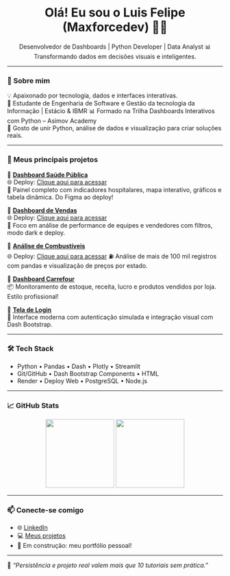 <h1 align="center">Olá! Eu sou o Luis Felipe (Maxforcedev) 👨‍💻</h1>

<p align="center">
  Desenvolvedor de Dashboards | Python Developer | Data Analyst 📊<br>
  Transformando dados em decisões visuais e inteligentes.
</p>

---

### 🚀 Sobre mim

💡 Apaixonado por tecnologia, dados e interfaces interativas.  
📍 Estudante de Engenharia de Software e Gestão da tecnologia da Informação | Estácio & IBMR
📊 Formado na Trilha Dashboards Interativos com Python – Asimov Academy  
🔧 Gosto de unir Python, análise de dados e visualização para criar soluções reais.

---

### 💼 Meus principais projetos

🔹 **[Dashboard Saúde Pública](https://github.com/maxforcedev/dashboard-saudepublica)**  
🌐 Deploy: [Clique aqui para acessar](https://dashboard-saudepublica.onrender.com)  
🏥 Painel completo com indicadores hospitalares, mapa interativo, gráficos e tabela dinâmica. Do Figma ao deploy!

🔹 **[Dashboard de Vendas](https://github.com/maxforcedev/dashboard-vendas)**  
🌐 Deploy: [Clique aqui para acessar](https://dashboard-vendas.onrender.com)  
🧠 Foco em análise de performance de equipes e vendedores com filtros, modo dark e deploy.

🔹 **[Análise de Combustíveis](https://github.com/maxforcedev/analise-gasolina)**  
🌐 Deploy: [Clique aqui para acessar](https://analise-gasolina.onrender.com/) 
⛽ Análise de mais de 100 mil registros com pandas e visualização de preços por estado.

🔹 **[Dashboard Carrefour](https://github.com/maxforcedev/dashboard-carrefour)**  
📦 Monitoramento de estoque, receita, lucro e produtos vendidos por loja. Estilo profissional!

🔹 **[Tela de Login](https://github.com/maxforcedev/tela-login-dash)**  
🔐 Interface moderna com autenticação simulada e integração visual com Dash Bootstrap.

---

### 🛠️ Tech Stack

- Python • Pandas • Dash • Plotly • Streamlit  
- Git/GitHub • Dash Bootstrap Components • HTML  
- Render • Deploy Web • PostgreSQL • Node.js

---

### 📈 GitHub Stats

<p align="center">
  <img height="160em" src="https://github-readme-stats.vercel.app/api?username=maxforcedev&show_icons=true&theme=dark&count_private=true"/>
  <img height="160em" src="https://github-readme-stats.vercel.app/api/top-langs/?username=maxforcedev&layout=compact&theme=dark"/>
</p>

---

### 📫 Conecte-se comigo

- 🌐 [LinkedIn](https://www.linkedin.com/in/maxforcedev)
- 💻 [Meus projetos](https://github.com/maxforcedev?tab=repositories)
- 🚀 Em construção: meu portfólio pessoal!

---

🧠 *“Persistência e projeto real valem mais que 10 tutoriais sem prática.”*  
